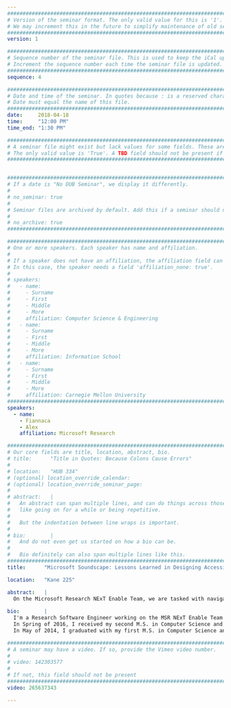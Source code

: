```yaml
---
################################################################################
# Version of the seminar format. The only valid value for this is '1'. 
# We may increment this in the future to simplify maintenance of old seminars.
################################################################################
version: 1

################################################################################
# Sequence number of the seminar file. This is used to keep the iCal up to date.
# Increment the sequence number each time the seminar file is updated.
################################################################################
sequence: 4

################################################################################
# Date and time of the seminar. In quotes because : is a reserved character.
# Date must equal the name of this file.
################################################################################
date:     2018-04-18
time:     "12:00 PM"
time_end: "1:30 PM"

################################################################################
# A seminar file might exist but lack values for some fields. These are 'TBD'. 
# The only valid value is 'True'. A TBD field should not be present if 'False'.
################################################################################


################################################################################
# If a date is "No DUB Seminar", we display it differently.
#
# no_seminar: true
#
# Seminar files are archived by default. Add this if a seminar should not be.
#
# no_archive: true
################################################################################

################################################################################
# One or more speakers. Each speaker has name and affiliation.
#
# If a speaker does not have an affiliation, the affiliation field can be removed.
# In this case, the speaker needs a field 'affiliation_none: true'.
#
# speakers:
#   - name: 
#     - Surname
#     - First
#     - Middle
#     - More
#     affiliation: Computer Science & Engineering 
#   - name: 
#     - Surname
#     - First
#     - Middle
#     - More
#     affiliation: Information School 
#   - name: 
#     - Surname
#     - First
#     - Middle
#     - More
#     affiliation: Carnegie Mellon University 
################################################################################
speakers:
  - name: 
    - Fiannaca
    - Alex
    affiliation: Microsoft Research

################################################################################
# Our core fields are title, location, abstract, bio.
# title:      "Title in Quotes: Because Colons Cause Errors"
# 
# location:   "HUB 334"
# (optional) location_override_calendar:
# (optional) location_override_seminar_page:
#
# abstract:   |
#   An abstract can span multiple lines, and can do things across those lines,
#   like going on for a while or being repetitive.
#
#   But the indentation between line wraps is important.
#
# bio:        |
#   And do not even get us started on how a bio can be.
#
#   Bio definitely can also span multiple lines like this.
################################################################################
title:      "Microsoft Soundscape: Lessons Learned in Designing Accessible Technology and Bringing it to Market"

location:   "Kane 225"

abstract:   |
  On the Microsoft Research NExT Enable Team, we are tasked with navigating the challenging space of taking cutting edge technology for people with disabilities to market. The most recent project our team has released is Microsoft Soundscape, a map that is delivered in 3D audio for people with visual impairments. Microsoft Soundscape uses 3D audio technology to enhance users’ ambient awareness, enabling users to get around and explore their surroundings in ways they may not have done before. Soundscape places audio cues and labels in 3D space such that they sound like they are coming from the direction towards the points of interest, parks, roads and other features in a user’s surroundings. In this talk I will discuss what Soundscape is and how it works, how we designed and developed it, and what we learned in taking it from a wild idea to a real product.
  
bio:        |
  I'm a Research Software Engineer working on the MSR NExT Enable Team where we are developing exciting new technologies for and with people with disabilities. I'm currently working on the Microsoft Soundscape project and have worked on several Hands-Free projects in the past.
  In Spring of 2016, I received my second M.S. in Computer Science and Engineering from the University of Washington. I was co-advised by Maya Cakmak (Human-Robot Interaction) and Richard Ladner (Accessibility) and collaborated with Merrie Ringel Morris at Microsoft Research. My master’s qualifying exam was based on the AACrobat system I built at MSR in the summer of 2015. In AACrobat, we attempted to address many of the current communication issues in Augmentative and Alternative Communication (AAC) for people with neuromuscular diseases like ALS by redesigning an AAC system from a groupware perspective. This work was presented at CSCW 2017. Following up on this work in the summer of 2016, I developed a "voicesetting" system for AAC users in an attempt to enable AAC users to control the emotional and expressive features of their synthesized voices. This work will be presented at CHI 2018.
  In May of 2014, I graduated with my first M.S. in Computer Science and Engineering from the University of Nevada, Reno. My master’s thesis research surrounded the development of assistive technologies related to spatial perception for people with visual impairments. Prior to my work in computer science, I earned a B.S. in Biochemistry and Molecular Biology (Magna Cum Laude) from UNR.

################################################################################
# A seminar may have a video. If so, provide the Vimeo video number.
#
# video: 142303577
#
# If not, this field should not be present 
################################################################################
video: 265637343

---
```

